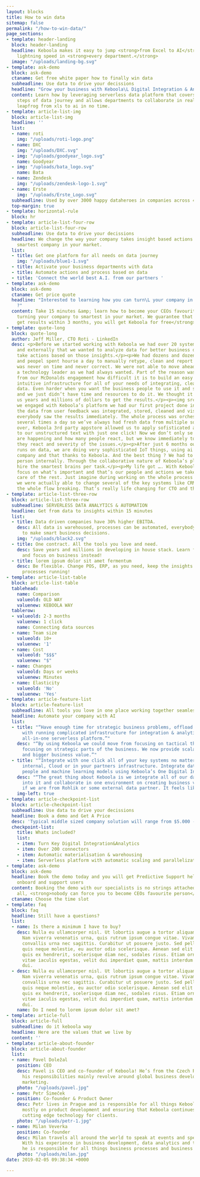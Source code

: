 ```yaml
---
layout: blocks
title: How to win data
sitemap: false
permalink: "/how-to-win-data/"
page_sections:
- template: header-landing
  block: header-landing
  headline: Keboola makes it easy to jump <strong>from Excel to AI</strong><br> with
    lightning speed in <strong>every department.</strong>
  image: "/uploads/landing-bg.svg"
- template: ask-demo
  block: ask-demo
  ctaname: Get free white paper how to finally win data
  subheadline: Use data to drive your decissions
  headline: "Grow your business with Keboola\L Digital Integration & Analytics Hub"
  content: Learn how by leveraging serverless data platform that covers all of the
    steps of data journey and allows departments to collaborate in real time you can
    leapfrog from xls to ai in no time.
- template: article-list-img
  block: article-list-img
  headline: ''
  list:
  - name: roti
    img: "/uploads/roti-logo.png"
  - name: DXC
    img: "/uploads/DXC.svg"
  - img: "/uploads/goodyear_logo.svg"
    name: Goodyear
  - img: "/uploads/bata_logo.svg"
    name: Bata
  - name: Zendesk
    img: "/uploads/zendesk-logo-1.svg"
  - name: Erste
    img: "/uploads/Erste_Logo.svg"
  subheadline: Used by over 3000 happy dataheroes in companies across 4 continents
  top-margin: true
- template: horizontal-rule
  block: hr
- template: article-list-four-row
  block: article-list-four-row
  subheadline: Use data to drive your decissions
  headline: We change the way your company takes insight based actions. Become the
    smartest company in your market.
  list:
  - title: Get one platform for all needs on data journey
    img: "/uploads/blue1-1.svg"
  - title: Activate your business departments with data
  - title: Automate actions and process based on data
  - title: 'Connect the world best A.I. from our partners '
- template: ask-demo
  block: ask-demo
  ctaname: Get price quote
  headline: "Interested to learning how you can turn\L your company in just 3 months
    ?"
  content: Take 15 minutes &amp; learn how to become your CEOs favourite person while
    turning your company to smartest in your market. We guarantee that if you <strong>don’t
    get results within 3 months, you will get Keboola for free</strong>.
- template: quote-long
  block: quote-long
  author: Jeff Miller, CTO Roti - LinkedIn
  desc: <p>Before we started working with Keboola we had over 20 systems internally
    and externally that we wanted to analyze data for better business decissions and
    take actions based on those insights.</p><p>We had dozens and dozens of xls spreadsheets
    and peopel spent hourse a day to manually retype, clean and report the data. It
    was never on time and never correct. We were not able to move ahead and become
    a technology leader as we had always wanted. Part of the reason was that we new
    from our McDonalds engagement how difficult it is to build an easy enough and
    intuitive infrastructure for all of your needs of integrating, cleaning and analyzing
    data. Even harder when you want the business people to use it and self serve analytics
    and we just didn’t have time and resources to do it. We thought it would take
    us years and millions of dollars to get the results.</p><p><img src="/uploads/quote-img.jpg"></p><p>After
    we engaged with Keboola’s platform we had our first project done in 3 days. All
    the data from user feedback was integrated, stored, cleaned and visualised so
    everybody saw the results immediately. The whole process was orchestrated to happen
    several times a day so we’ve always had fresh data from multiple sources together.</p><p>More
    over, Keboola 3rd party appstore allowed us to apply sofisticated ai techniques
    to our unstructured text with just one click! Now we don’t only se where things
    are happening and how many people react, but we know immediately to what or who
    they react and severity of the issues.</p><p>After just 6 months our whole company
    runs on data, we are doing very sophisticated IoT things, using ai across the
    company and that thanks to Keboola. And the best thing ? We had to only hire one
    person internally. Through the collaborative nature of Keboola’s platform we just
    hire the smartest brains per task.</p><p>My life got …. With Keboola I can really
    focus on what’s important and that’s our people and actions we take. Keboola takes
    care of the rest. Just imagine during working on the whole process in Keboola
    we were actually able to change several of the key systems like CRM, POS without
    the whole flow breaking. That’s really life changing for CTO and the whole business.</p>
- template: article-list-three-row
  block: article-list-three-row
  subheadline: SERVERLESS DATA ANALYTICS & AUTOMATION
  headline: Get from data to insights within 15 minutes
  list:
  - title: Data driven companies have 30% higher EBITDA.
    desc: All data is warehoused, processes can be automated, everybody gets insights
      to make smart business decisions.
    img: "/uploads/black2.svg"
  - title: One contract. All the tools you love and need.
    desc: Save years and millions in developing in house stack. Learn from our mistakes
      and focus on business instead!
  - title: lorem ipsum dolor sit amet fermentum
    desc: Be flexible. Change POS, ERP, as you need, keep the insights intact and
      processes running!
- template: article-list-table
  block: article-list-table
  tablehead:
    name: Comparison
    valueold: OLD WAY
    valuenew: KEBOOLA WAY
  tablerow:
  - valueold: 2-3 months
    valuenew: 1 click
    name: Connecting data sources
  - name: Team size
    valueold: 10+
    valuenew: '1'
  - name: Cost
    valueold: "$$$"
    valuenew: "$"
  - name: Changes
    valueold: Days or weeks
    valuenew: Minutes
  - name: Elasticity
    valueold: 'No'
    valuenew: 'Yes'
- template: article-feature-list
  block: article-feature-list
  subheadline: All tools you love in one place working together seamlessly
  headline: Automate your company with AI
  list:
  - title: "“Have enough time for strategic business problems, offload all the problems
      with running complicated infrastructure for integration & analytics to Keboola’s
      all-in-one serverless platform.”"
    desc: "“By using Keboola we could move from focusing on tactical things to really
      focusing on strategic parts of the business. We now provide scalable platform
      and bigger business value.”"
  - title: "“Integrate with one click all of your key systems no matter if they are
      internal, Cloud or in your partners infrastructure. Integrate data, processes,
      people and machine learning models using Keboola’s One Digital Integration Hub”"
    desc: "“The great thing about Keboola is we integrate all of our data and processes
      into it and collaborate in one environment on creating business value no matter
      if we are from Rohlik or some external data partner. It feels like one world”"
    img-left: true
- template: article-checkpoint-list
  block: article-checkpoint-list
  subheadline: Use data to drive your decissions
  headline: Book a demo and Get A Price
  desc: 'Typical middle sized company solution will range from $5.000 - $12.000 monthly     saving you about $500.000 per year.'
  checkpoint-list:
    title: Whats included?
    list:
    - item: Turn Key Digital Integration&Analytics
    - item: Over 200 connectors
    - item: Automatic materialisation & warehousing
    - item: Serverless platform with automatic scaling and parallelization
- template: ask-demo
  block: ask-demo
  headline: Book the demo today and you will get Predictive Support helping to fully
    onboard and support users
  content: Booking the demo with our specialists is no strings attached.<br>After
    all, <strong>nobody can force you to become CEOs favourite person</strong> :)
  ctaname: Choose the time slot
- template: faq
  block: faq
  headline: Still have a questions?
  list:
  - name: Is there a minimum I have to buy?
    desc: Nulla eu ullamcorper nisl. Ut lobortis augue a tortor aliquam ullamcorper.
      Nam viverra venenatis urna, quis rutrum ipsum congue vitae. Vivamus commodo
      convallis urna nec sagittis. Curabitur ut posuere justo. Sed pellentesque ipsum
      quis neque molestie, eu auctor odio scelerisque. Aenean sed elit ex. Suspendisse
      quis ex hendrerit, scelerisque diam nec, sodales risus. Etiam ornare, tellus
      vitae iaculis egestas, velit dui imperdiet quam, mattis interdum arcu est ut
      dui.
  - desc: Nulla eu ullamcorper nisl. Ut lobortis augue a tortor aliquam ullamcorper.
      Nam viverra venenatis urna, quis rutrum ipsum congue vitae. Vivamus commodo
      convallis urna nec sagittis. Curabitur ut posuere justo. Sed pellentesque ipsum
      quis neque molestie, eu auctor odio scelerisque. Aenean sed elit ex. Suspendisse
      quis ex hendrerit, scelerisque diam nec, sodales risus. Etiam ornare, tellus
      vitae iaculis egestas, velit dui imperdiet quam, mattis interdum arcu est ut
      dui.
    name: Do I need to lorem ipsum dolor sit amet?
- template: article-full
  block: article-full
  subheadline: do it keboola way
  headline: Here are the values that we live by
  content: ''
- template: article-about-founder
  block: article-about-founder
  list:
  - name: Pavel Doležal
    position: CEO
    desc: Pavel is CEO and co-founder of Keboola! He’s from the Czech Republic and
      his responsibilities mainly revolve around global business development and global
      marketing.
    photo: "/uploads/pavel.jpg"
  - name: Petr Šimeček
    position: Co-founder & Product Owner
    desc: Petr lives in Prague and is responsible for all things Keboola. He works
      mostly on product development and ensuring that Keboola continues to provide
      cutting edge technology for clients.
    photo: "/uploads/petr-1.jpg"
  - name: Milan Veverka
    position: Co-founder
    desc: Milan travels all around the world to speak at events and speak to clients.
      With his experience in business development, data analytics and technology,
      he is responsible for all things business processes and business development.
    photo: "/uploads/milan.jpg"
date: 2019-02-05 09:38:34 +0000

---
```

